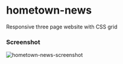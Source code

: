 # hometown-news
Responsive three page website with CSS grid

### Screenshot
![hometown-news-screenshot](https://user-images.githubusercontent.com/19538219/138917075-6eac1254-9100-4efe-be7c-bf5672dd38de.jpg)

